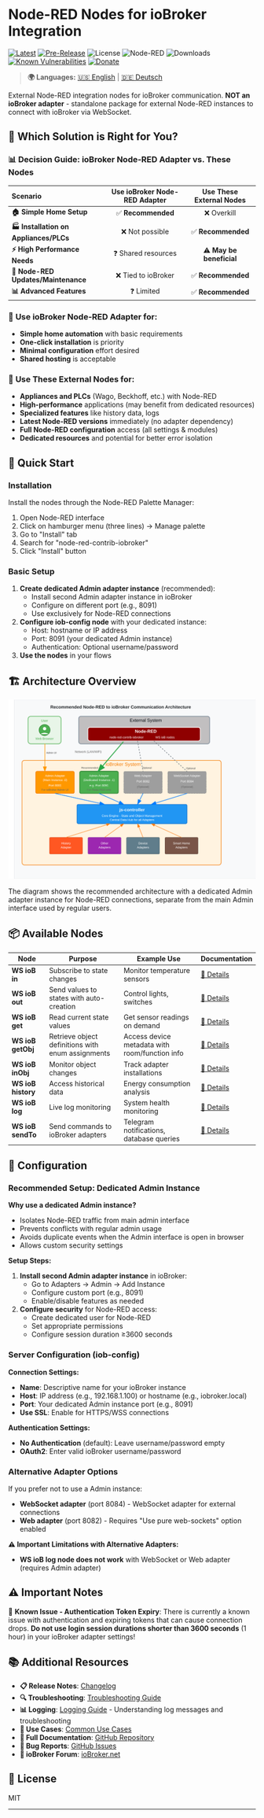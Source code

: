 # Node-RED Nodes for ioBroker Integration

[![Latest](https://img.shields.io/github/v/release/Marc-Berg/node-red-contrib-iobroker)](https://github.com/Marc-Berg/node-red-contrib-iobroker/releases/latest)
[![Pre-Release](https://img.shields.io/github/v/release/Marc-Berg/node-red-contrib-iobroker?include_prereleases&label=beta&color=yellow)](https://github.com/Marc-Berg/node-red-contrib-iobroker/releases)
![License](https://img.shields.io/badge/license-MIT-blue.svg)
![Node-RED](https://img.shields.io/badge/Node--RED-compatible-red.svg)
![Downloads](https://img.shields.io/npm/dt/node-red-contrib-iobroker)
[![Known Vulnerabilities](https://snyk.io/test/github/Marc-Berg/node-red-contrib-iobroker/badge.svg)](https://snyk.io/test/github/Marc-Berg/node-red-contrib-iobroker)
[![Donate](https://img.shields.io/badge/Donate-PayPal-blue?style=flat&logo=paypal)](https://paypal.me/MarcBergM)

> **🌍 Languages:** [🇺🇸 English](#) | [🇩🇪 Deutsch](https://github.com/Marc-Berg/node-red-contrib-iobroker/blob/main/README.de.md)

External Node-RED integration nodes for ioBroker communication. **NOT an ioBroker adapter** - standalone package for external Node-RED instances to connect with ioBroker via WebSocket.

## 🤔 Which Solution is Right for You?

### 📊 Decision Guide: ioBroker Node-RED Adapter vs. These Nodes

| **Scenario** | **Use ioBroker Node-RED Adapter** | **Use These External Nodes** |
|:-------------|:---------------------------------:|:----------------------------:|
| **🏠 Simple Home Setup** | ✅ **Recommended** | ❌ Overkill |
| **🏭 Installation on Appliances/PLCs** | ❌ Not possible | ✅ **Recommended** |
| **⚡ High Performance Needs** | ❓ Shared resources | ⚠️ **May be beneficial** |
| **🔄 Node-RED Updates/Maintenance** | ❌ Tied to ioBroker | ✅ **Recommended** |
| **📊 Advanced Features** | ❓ Limited | ✅ **Recommended** |

### 🎯 **Use ioBroker Node-RED Adapter for:**
- **Simple home automation** with basic requirements
- **One-click installation** is priority
- **Minimal configuration** effort desired
- **Shared hosting** is acceptable

### 🚀 **Use These External Nodes for:**
- **Appliances and PLCs** (Wago, Beckhoff, etc.) with Node-RED
- **High-performance** applications (may benefit from dedicated resources)
- **Specialized features** like history data, logs
- **Latest Node-RED versions** immediately (no adapter dependency)
- **Full Node-RED configuration** access (all settings & modules)
- **Dedicated resources** and potential for better error isolation

## 🚀 Quick Start

### Installation
Install the nodes through the Node-RED Palette Manager:
1. Open Node-RED interface
2. Click on hamburger menu (three lines) → Manage palette
3. Go to "Install" tab
4. Search for "node-red-contrib-iobroker"
5. Click "Install" button

### Basic Setup
1. **Create dedicated Admin adapter instance** (recommended):
   - Install second Admin adapter instance in ioBroker
   - Configure on different port (e.g., 8091) 
   - Use exclusively for Node-RED connections
2. **Configure iob-config node** with your dedicated instance:
   - Host: hostname or IP address
   - Port: 8091 (your dedicated Admin instance)
   - Authentication: Optional username/password
3. **Use the nodes** in your flows

## 🏗️ Architecture Overview

![Node-RED to ioBroker Architecture](images/iobroker_architecture_diagram.svg)

The diagram shows the recommended architecture with a dedicated Admin adapter instance for Node-RED connections, separate from the main Admin interface used by regular users.

## 📦 Available Nodes

| Node | Purpose | Example Use | Documentation |
|------|---------|-------------|---------------|
| **WS ioB in** | Subscribe to state changes | Monitor temperature sensors  | [📖 Details](docs/nodes/iob-in.md) |
| **WS ioB out** | Send values to states with auto-creation | Control lights, switches |[📖 Details](docs/nodes/iob-out.md) |
| **WS ioB get** | Read current state values | Get sensor readings on demand |  [📖 Details](docs/nodes/iob-get.md) |
| **WS ioB getObj** | Retrieve object definitions with enum assignments | Access device metadata with room/function info | [📖 Details](docs/nodes/iob-getobject.md) |
| **WS ioB inObj** | Monitor object changes | Track adapter installations | [📖 Details](docs/nodes/iob-inobj.md) |
| **WS ioB history** | Access historical data | Energy consumption analysis | [📖 Details](docs/nodes/iob-history.md) |
| **WS ioB log** | Live log monitoring | System health monitoring | [📖 Details](docs/nodes/iob-log.md) |
| **WS ioB sendTo** | Send commands to ioBroker adapters | Telegram notifications, database queries | [📖 Details](docs/nodes/iob-sendto.md) |

## 🔧 Configuration

### Recommended Setup: Dedicated Admin Instance

**Why use a dedicated Admin instance?**
- Isolates Node-RED traffic from main admin interface
- Prevents conflicts with regular admin usage
- Avoids duplicate events when the Admin interface is open in browser
- Allows custom security settings

**Setup Steps:**
1. **Install second Admin adapter instance** in ioBroker:
   - Go to Adapters → Admin → Add Instance
   - Configure custom port (e.g., 8091)
   - Enable/disable features as needed
2. **Configure security** for Node-RED access:
   - Create dedicated user for Node-RED
   - Set appropriate permissions
   - Configure session duration ≥3600 seconds

### Server Configuration (iob-config)

**Connection Settings:**
- **Name**: Descriptive name for your ioBroker instance
- **Host**: IP address (e.g., 192.168.1.100) or hostname (e.g., iobroker.local)
- **Port**: Your dedicated Admin instance port (e.g., 8091)
- **Use SSL**: Enable for HTTPS/WSS connections

**Authentication Settings:**
- **No Authentication** (default): Leave username/password empty
- **OAuth2**: Enter valid ioBroker username/password

### Alternative Adapter Options

If you prefer not to use a Admin instance:

- **WebSocket adapter** (port 8084) - WebSocket adapter for external connections
- **Web adapter** (port 8082) - Requires "Use pure web-sockets" option enabled

**⚠️ Important Limitations with Alternative Adapters:**
- **WS ioB log node does not work** with WebSocket or Web adapter (requires Admin adapter)

## ⚠️ Important Notes

🔧 **Known Issue - Authentication Token Expiry**: There is currently a known issue with authentication and expiring tokens that can cause connection drops. **Do not use login session durations shorter than 3600 seconds** (1 hour) in your ioBroker adapter settings!

## 📚 Additional Resources

- **📋 Release Notes**: [Changelog](https://github.com/Marc-Berg/node-red-contrib-iobroker/blob/main/CHANGELOG.md)
- **🔍 Troubleshooting**: [Troubleshooting Guide](https://github.com/Marc-Berg/node-red-contrib-iobroker/blob/main/docs/troubleshooting.md)
- **📊 Logging**: [Logging Guide](https://github.com/Marc-Berg/node-red-contrib-iobroker/blob/main/docs/logging.md) - Understanding log messages and troubleshooting
- **🎯 Use Cases**: [Common Use Cases](https://github.com/Marc-Berg/node-red-contrib-iobroker/blob/main/docs/use-cases.md)
- **📖 Full Documentation**: [GitHub Repository](https://github.com/Marc-Berg/node-red-contrib-iobroker)
- **🐛 Bug Reports**: [GitHub Issues](https://github.com/Marc-Berg/node-red-contrib-iobroker/issues)
- **📘 ioBroker Forum**: [ioBroker.net](https://forum.iobroker.net)

## 📄 License

MIT

---
